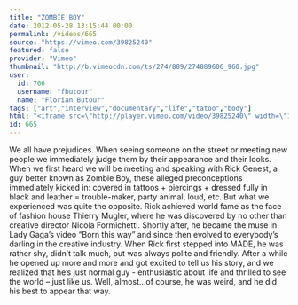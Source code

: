 ```yaml
---
title: "ZOMBIE BOY"
date: 2012-05-28 13:15:44 00:00
permalink: /videos/665
source: "https://vimeo.com/39825240"
featured: false
provider: "Vimeo"
thumbnail: "http://b.vimeocdn.com/ts/274/889/274889606_960.jpg"
user:
  id: 706
  username: "fbutour"
  name: "Florian Butour"
tags: ["art","interview","documentary","life","tatoo","body"]
html: "<iframe src=\"http://player.vimeo.com/video/39825240\" width=\"1280\" height=\"720\" frameborder=\"0\" webkitAllowFullScreen mozallowfullscreen allowFullScreen></iframe>"
id: 665
---
```


We all have prejudices. When seeing someone on the street or meeting new people we immediately judge them by their appearance and their looks.
When we first heard we will be meeting and speaking with Rick Genest, a guy better known as Zombie Boy, these alleged preconceptions immediately kicked in: covered in tattoos + piercings + dressed fully in black and leather = trouble-maker, party animal, loud, etc.
But what we experienced was quite the opposite. Rick achieved world fame as the face of fashion house Thierry Mugler, where he was discovered by no other than creative director Nicola Formichetti. Shortly after, he became the muse in Lady Gaga’s video “Born this way” and since then evolved to everybody’s darling in the creative industry.
When Rick first stepped into MADE, he was rather shy, didn’t talk much, but was always polite and friendly. After a while he opened up more and more and got excited to tell us his story, and we realized that he’s just normal guy - enthusiastic about life and thrilled to see the world – just like us.
Well, almost…of course, he was weird, and he did his best to appear that way.